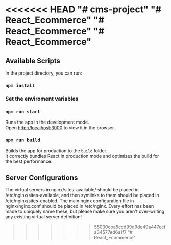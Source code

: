 <<<<<<< HEAD
"# cms-project" 
"# React_Ecommerce" 
"# React_Ecommerce" 
"# React_Ecommerce" 
=======
## Available Scripts

In the project directory, you can run:

### `npm install`
### Set the enviroment variables
### `npm run start`
Runs the app in the development mode.<br />
Open [http://localhost:3000](http://localhost:3000) to view it in the browser.

### `npm run build`

Builds the app for production to the `build` folder.<br />
It correctly bundles React in production mode and optimizes the build for the best performance.

## Server Configurations

The virtual servers in nginx/sites-available/ should be placed in /etc/nginx/sites-available, and then symlinks to them should be placed in /etc/nginx/sites-enabled.
The main nginx configuration file in nginx/nginx.conf should be placed in /etc/nginx.
Every effort has been made to uniquely name these, but please make sure you aren't over-writing any existing virtual server definition!
>>>>>>> 55030cba5ccd99d9de49a447ecfa34577ed6a1f7
"# React_Ecommerce" 
